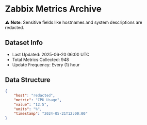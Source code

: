 # Zabbix Metrics Archive

⚠️ **Note**: Sensitive fields like hostnames and system descriptions are redacted.

## Dataset Info
- Last Updated: 2025-06-20 06:00 UTC
- Total Metrics Collected: 948
- Update Frequency: Every (1) hour

## Data Structure
```json
{
    "host": "redacted",
    "metric": "CPU Usage",
    "value": "12.5",
    "units": "%",
    "timestamp": "2024-05-21T12:00:00"
}
```
